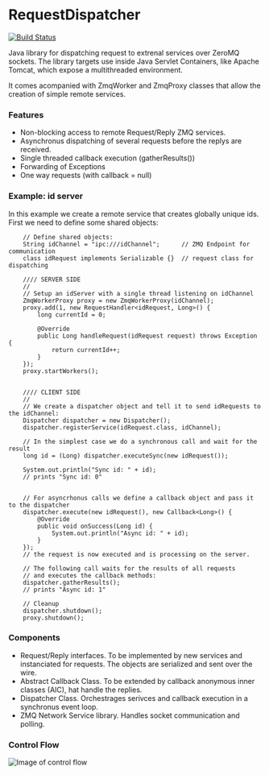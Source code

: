 RequestDispatcher
=================
[![Build Status](https://travis-ci.org/HeinrichHartmann/RequestDispatcher.svg?branch=master)](https://travis-ci.org/HeinrichHartmann/RequestDispatcher)

Java library for dispatching request to extrenal services over ZeroMQ
sockets. The library targets use inside Java Servlet Containers, 
like Apache Tomcat, which expose a multithreaded environment.

It comes acompanied with ZmqWorker and ZmqProxy classes that allow 
the creation of simple remote services.

### Features

* Non-blocking access to remote Request/Reply ZMQ services.
* Asynchronus dispatching of several requests before the replys are received.
* Single threaded callback execution (gatherResults())
* Forwarding of Exceptions 
* One way requests (with callback = null)

### Example: id server

In this example we create a remote service that creates globally unique ids.
First we need to define some shared objects:


        // Define shared objects:
        String idChannel = "ipc:///idChannel";      // ZMQ Endpoint for communication
        class idRequest implements Serializable {}  // request class for dispatching

        //// SERVER SIDE
        //
        // Setup an idServer with a single thread listening on idChannel
        ZmqWorkerProxy proxy = new ZmqWorkerProxy(idChannel);
        proxy.add(1, new RequestHandler<idRequest, Long>() {
            long currentId = 0;

            @Override
            public Long handleRequest(idRequest request) throws Exception {
                return currentId++;
            }
        });
        proxy.startWorkers();


        //// CLIENT SIDE
        //
        // We create a dispatcher object and tell it to send idRequests to the idChannel:
        Dispatcher dispatcher = new Dispatcher();
        dispatcher.registerService(idRequest.class, idChannel);

        // In the simplest case we do a synchronous call and wait for the result
        long id = (Long) dispatcher.executeSync(new idRequest());

        System.out.println("Sync id: " + id);
        // prints "Sync id: 0"


        // For asyncrhonus calls we define a callback object and pass it to the dispatcher
        dispatcher.execute(new idRequest(), new Callback<Long>() {
            @Override
            public void onSuccess(Long id) {
                System.out.println("Async id: " + id);
            }
        });
        // the request is now executed and is processing on the server.

        // The following call waits for the results of all requests
        // and executes the callback methods:
        dispatcher.gatherResults();
        // prints "Async id: 1"

        // Cleanup
        dispatcher.shutdown();
        proxy.shutdown();
        
        
### Components

* Request/Reply interfaces. To be implemented by new services and
  instanciated for requests. The objects are serialized and sent
  over the wire.
* Abstract Callback Class. To be extended by callback anonymous inner
  classes (AIC), hat handle the replies.
* Dispatcher Class. Orchestrages serivces and callback execution in a
  synchronus event loop.
* ZMQ Network Service library. Handles socket communication and polling.

### Control Flow 

![Image of control flow](https://raw.github.com/HeinrichHartmann/RequestDispatcher/master/img/DispatcherControlFlow.png "Request dispatcher control flow")
